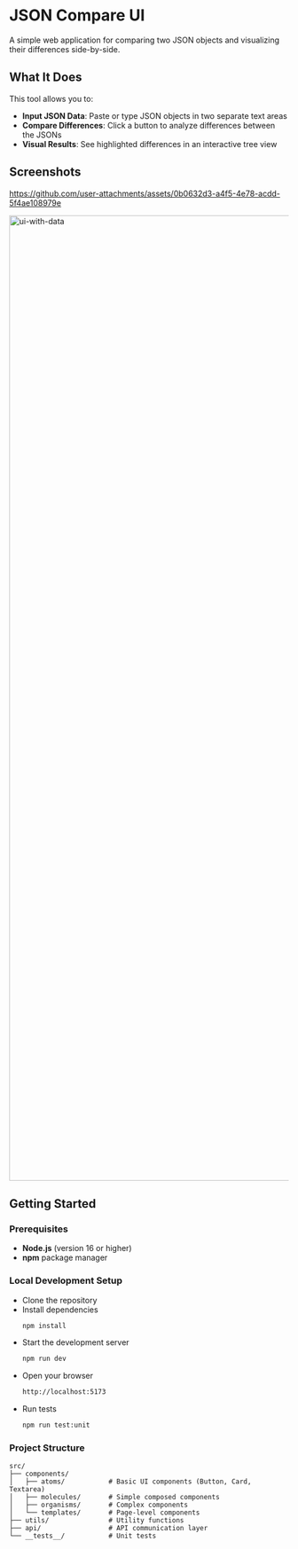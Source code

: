 # JSON Compare UI

A simple web application for comparing two JSON objects and visualizing their differences side-by-side.

## What It Does

This tool allows you to:

- **Input JSON Data**: Paste or type JSON objects in two separate text areas
- **Compare Differences**: Click a button to analyze differences between the JSONs
- **Visual Results**: See highlighted differences in an interactive tree view

## Screenshots

https://github.com/user-attachments/assets/0b0632d3-a4f5-4e78-acdd-5f4ae108979e

<img width="1850" height="1742" alt="ui-with-data" src="https://github.com/user-attachments/assets/b1f1f66d-f542-4bbe-a7a8-20a0d9a020b3" />

## Getting Started

### Prerequisites

- **Node.js** (version 16 or higher)
- **npm** package manager

### Local Development Setup

- Clone the repository
- Install dependencies
   ```bash
   npm install
   ```
- Start the development server
   ```bash
   npm run dev
   ```
- Open your browser
   ```bash
   http://localhost:5173
   ```
- Run tests
   ```bash
   npm run test:unit
   ```

### Project Structure

```
src/
├── components/
│   ├── atoms/           # Basic UI components (Button, Card, Textarea)
│   ├── molecules/       # Simple composed components
│   ├── organisms/       # Complex components
│   └── templates/       # Page-level components
├── utils/               # Utility functions
├── api/                 # API communication layer
└── __tests__/           # Unit tests
```
